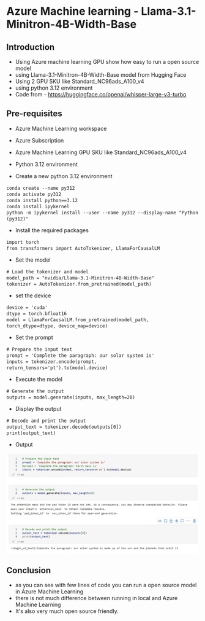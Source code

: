 # Azure Machine learning - Llama-3.1-Minitron-4B-Width-Base

## Introduction

- Using Azure machine learning GPU show how easy to run a open source model
- using Llama-3.1-Minitron-4B-Width-Base model from Hugging Face
- Using 2 GPU SKU like Standard_NC96ads_A100_v4
- using python 3.12 environment
- Code from - https://huggingface.co/openai/whisper-large-v3-turbo
  
## Pre-requisites

- Azure Machine Learning workspace
- Azure Subscription
- Azure Machine Learning GPU SKU like Standard_NC96ads_A100_v4
- Python 3.12 environment

- Create a new python 3.12 environment

```
conda create --name py312
conda activate py312
conda install python==3.12
conda install ipykernel
python -m ipykernel install --user --name py312 --display-name "Python (py312)"
```

- Install the required packages

```
import torch
from transformers import AutoTokenizer, LlamaForCausalLM
```

- Set the model

```
# Load the tokenizer and model
model_path = "nvidia/Llama-3.1-Minitron-4B-Width-Base"
tokenizer = AutoTokenizer.from_pretrained(model_path)
```

- set the device

```
device = 'cuda'
dtype = torch.bfloat16
model = LlamaForCausalLM.from_pretrained(model_path, torch_dtype=dtype, device_map=device)
```

- Set the prompt

```
# Prepare the input text
prompt = 'Complete the paragraph: our solar system is'
inputs = tokenizer.encode(prompt, return_tensors='pt').to(model.device)
```

- Execute the model

```
# Generate the output
outputs = model.generate(inputs, max_length=20)
```

- Display the output

```
# Decode and print the output
output_text = tokenizer.decode(outputs[0])
print(output_text)
```

- Output

![info](https://github.com/balakreshnan/Samples2024/blob/main/AML/images/llama3-1minitron-1.jpg 'RagChat')

## Conclusion

- as you can see with few lines of code you can run a open source model in Azure Machine Learning
- there is not much difference between running in local and Azure Machine Learning
- It's also very much open source friendly.